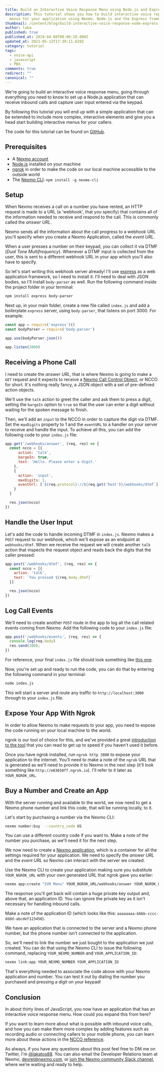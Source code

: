 ```yaml
---
title: Build an Interactive Voice Response Menu using Node.js and Express
description: This tutorial shows you how to build interactive voice reponse
  menus for your application using Nexmo, Node.js and the Express framework.
thumbnail: /content/blog/build-interactive-voice-response-node-express-javascript-dr/ivr-menu-node-express.png
author: laka
published: true
published_at: 2019-04-08T08:00:29.000Z
updated_at: 2021-05-13T17:39:11.629Z
category: tutorial
tags:
  - voice-api
  - javasxript
  - PBX
comments: true
redirect: ""
canonical: ""
---
```


We're going to build an interactive voice response menu, going through everything you need to know to set up a Node.js application that can receive inbound calls and capture user input entered via the keypad.

By following this tutorial you will end up with a simple application that can be extended to include more complex, interactive elements and give you a head start building interactive menus for your callers.

The code for this tutorial can be found on [GitHub](https://github.com/Nexmo/nexmo-node-code-snippets/blob/master/voice/ivr-menu.js).

## Prerequisites

<sign-up number></sign-up>

- A [Nexmo account](https://dashboard.nexmo.com/sign-up)
- [Node.js](https://nodejs.org/en/download/) installed on your machine
- [ngrok](https://ngrok.com/) in order to make the code on our local machine accessible to the outside world
- The [Nexmo CLI](https://developer.nexmo.com/tools): `npm install -g nexmo-cli`

## Setup

When Nexmo receives a call on a number you have rented, an HTTP request is made to a URL (a 'webhook', that you specify) that contains all of the information needed to receive and respond to the call. This is commonly called the _answer URL_.

Nexmo sends all the information about the call progress to a webhook URL you'll specify when you create a Nexmo Application, called the _event URL_.

When a user presses a number on their keypad, you can collect it via DTMF (_Dual Tone Multifrequency_). Whenever a DTMF input is collected from the user, this is sent to a different webhook URL in your app which you'll also have to specify.

So let's start writing this webhook server already! I'll use [express](https://expressjs.com/) as a web application framework, so I need to install it. I'll need to deal with JSON bodies, so I'll install `body-parser` as well. Run the following command inside the project folder in your terminal:

```bash
npm install express body-parser
```

Next up, in your main folder, create a new file called `index.js` and add a boilerplate `express` server, using `body-parser`, that listens on port 3000. For example:

```javascript
const app = require('express')()
const bodyParser = require('body-parser')

app.use(bodyParser.json())

app.listen(3000)
```

## Receiving a Phone Call

I need to create the _answer URL_, that is where Nexmo is going to make a `GET` request and it expects to receive a [Nexmo Call Control Object](https://developer.nexmo.com/api/voice/ncco), or NCCO for short. It's nothing really fancy, a JSON object with a set of pre-defined action objects.

We'll use the `talk` action to greet the caller and ask them to press a digit, setting the `bargeIn` option to `true` so that the user can enter a digit without waiting for the spoken message to finish.

Then, we'll add an `input` to the NCCO in order to capture the digit via DTMF. Set the `maxDigits` property to 1 and the `eventURL` to a handler on your server to receive and handle the input. To achieve all this, you can add the following code to your `index.js` file:

```javascript
app.get('/webhooks/answer', (req, res) => {
  const ncco = [{
      action: 'talk',
      bargeIn: true,
      text: 'Hello. Please enter a digit.'
    },
    {
      action: 'input',
      maxDigits: 1,
      eventUrl: [`${req.protocol}://${req.get('host')}/webhooks/dtmf`]
    }
  ]

  res.json(ncco)
})
```

## Handle the User Input

Let's add the code to handle incoming DTMF in `index.js`. Nexmo makes a `POST` request to our webhook, which we'll expose as an endpoint at `webhooks/dtmf`. When we receive the request we will create another `talk` action that inspects the request object and reads back the digits that the caller pressed:

```javascript
app.post('/webhooks/dtmf', (req, res) => {
  const ncco = [{
    action: 'talk',
    text: `You pressed ${req.body.dtmf}`
  }]

  res.json(ncco)
})
```

## Log Call Events

We'll need to create another `POST` route in the app to log all the call related events coming from Nexmo. Add the following code to your `index.js` file:

```javascript
app.post('/webhooks/events', (req, res) => {
  console.log(req.body)
  res.send(200);
})
```

For reference, your final `index.js` file should look something like [this one](https://github.com/Nexmo/nexmo-node-code-snippets/blob/master/voice/ivr-menu.js).

Now, you're set up and ready to run the code, you can do that by entering the following command in your terminal:

```bash
node index.js
```

This will start a server and route any traffic to `http://localhost:3000` through to your `index.js` file.

## Expose Your App With Ngrok

In order to allow Nexmo to make requests to your app, you need to expose the code running on your local machine to the world.

ngrok is our tool of choice for this, and we've provided a great [introduction to the tool](https://www.nexmo.com/blog/2017/07/04/local-development-nexmo-ngrok-tunnel-dr/) that you can read to get up to speed if you haven't used it before.

Once you have ngrok installed, run `ngrok http 3000` to expose your application to the internet. You’ll need to make a note of the `ngrok` URL that is generated as we’ll need to provide it to Nexmo in the next step (it’ll look something like `http://e83658ff.ngrok.io`). I'll refer to it later as `YOUR_NGROK_URL`.

## Buy a Number and Create an App

With the server running and available to the world, we now need to get a Nexmo phone number and link this code, that will be running locally, to it.

Let's start by purchasing a number via the Nexmo CLI:

```bash
nexmo number:buy  --country_code US
```

You can use a different country code if you want to. Make a note of the number you purchase, as we'll need it for the next step.

We now need to create a [Nexmo application](https://developer.nexmo.com/concepts/guides/applications), which is a container for all the settings required for your application. We need to specify the _answer URL_ and the _event URL_ so Nexmo can interact with the server we created.

Use the Nexmo CLI to create your application making sure you substitute `YOUR_NGROK_URL` with your own generated URL that ngrok gave you earlier:

```bash
nexmo app:create "IVR Menu" YOUR_NGROK_URL/webhooks/answer YOUR_NGROK_URL/webhooks/events
```

The response you'll get back will contain a huge private key output and, above that, an application ID. You can ignore the private key as it isn't necessary for handling inbound calls.

Make a note of the application ID (which looks like this: `aaaaaaaa-bbbb-cccc-dddd-abcdef123456`).

We have an application that is connected to the server and a Nexmo phone number, but the phone number isn't connected to the application.

So, we'll need to link the number we just bought to the application we just created. You can do that using the Nexmo CLI to issue the following command, replacing `YOUR_NEXMO_NUMBER` and `YOUR_APPLICATION_ID`:

```bash
nexmo link:app YOUR_NEXMO_NUMBER YOUR_APPLICATION_ID
```

That's everything needed to associate the code above with your Nexmo application and number. You can test it out by dialing the number you purchased and pressing a digit on your keypad!

## Conclusion

In about thirty lines of JavaScript, you now have an application that has an interactive voice response menu. How could you expand this from here?

If you want to learn more about what is possible with inbound voice calls, and how you can make them more complex by adding features such as recording audio or connecting callers to your mobile phone, you can learn more about these actions in the [NCCO reference](https://developer.nexmo.com/api/voice/ncco).

As always, if you have any questions about this post feel free to DM me on Twitter, I'm [@lakatos88](https://twitter.com/lakatos88). You can also email the Developer Relations team at Nexmo, <devrel@nexmo.com>, or [join the Nexmo community Slack channel](https://developer.nexmo.com/community/slack), where we’re waiting and ready to help.
